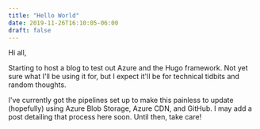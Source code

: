 ```yaml
---
title: "Hello World"
date: 2019-11-26T16:10:05-06:00
draft: false
---
```


Hi all,

Starting to host a blog to test out Azure and the Hugo framework.  Not yet sure what I'll be using it for, but I expect it'll be for technical tidbits and random thoughts.

I've currently got the pipelines set up to make this painless to update (hopefully) using Azure Blob Storage, Azure CDN, and GitHub.  I may add a post detailing that process here soon.  Until then, take care!
